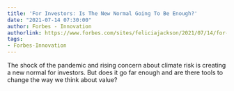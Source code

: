 ```yaml
---
title: 'For Investors: Is The New Normal Going To Be Enough?'
date: "2021-07-14 07:30:00"
author: Forbes - Innovation
authorlink: https://www.forbes.com/sites/feliciajackson/2021/07/14/for-investors-is-the-new-normal-going-to-be-enough/
tags:
- Forbes-Innovation
---
```

The shock of the pandemic and rising concern about climate risk is creating a new normal for investors. But does it go far enough and are there tools to change the way we think about value?
